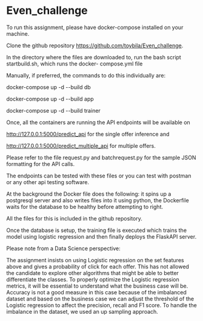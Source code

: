 # Even_challenge
To run this assignment, please have docker-compose installed on your machine.

Clone the github repository https://github.com/toybila/Even_challenge.

In the directory where the files are downloaded to, run the bash script startbuild.sh, which runs the docker-
compose.yml file

Manually, if preferred, the commands to do this individually are:

docker-compose up -d --build db

docker-compose up -d --build app

docker-compose up -d --build trainer

Once, all the containers are running the API endpoints will be available on

http://127.0.0.1:5000/predict_api for the single offer inference and

http://127.0.0.1:5000/predict_multiple_api for multiple offers.

Please refer to the file request.py and batchrequest.py for the sample JSON formatting for the API
calls.

The endpoints can be tested with these files or you can test with postman or any other api testing
software.

At the background the Docker file does the following: it spins up a postgresql server and also writes files
into it using python, the Dockerfile waits for the database to be healthy before attempting to right.

All the files for this is included in the github repository.

Once the database is setup, the training file is executed which trains the model using logistic regression
and then finally deploys the FlaskAPI server.

Please note from a Data Science perspective:

The assignment insists on using Logistic regression on the set features above and gives a probability of
click for each offer. This has not allowed the candidate to explore other algorithms that might be able to
better differentiate the classes. To properly optimize the Logistic regression metrics, it will be essential to
understand what the business case will be. Accuracy is not a good measure in this case because of the
imbalanced dataset and based on the business case we can adjust the threshold of the Logistic
regression to affect the precision, recall and F1 score. To handle the imbalance in the dataset, we used
an up sampling approach.

